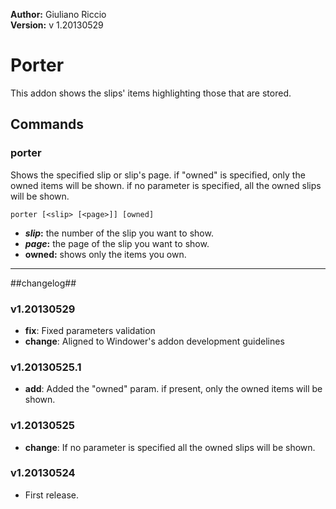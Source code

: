 **Author:** Giuliano Riccio  
**Version:** v 1.20130529

# Porter #
This addon shows the slips' items highlighting those that are stored.

## Commands ##
### porter ###
Shows the specified slip or slip's page. if "owned" is specified, only the owned items will be shown. if no parameter is specified, all the owned slips will be shown.

```
porter [<slip> [<page>]] [owned]
```
* **_slip_:** the number of the slip you want to show.
* **_page_:** the page of the slip you want to show.
* **owned:** shows only the items you own.

----

##changelog##
### v1.20130529
* **fix**: Fixed parameters validation
* **change**: Aligned to Windower's addon development guidelines

### v1.20130525.1
* **add**: Added the "owned" param. if present, only the owned items will be shown.

### v1.20130525
* **change**: If no parameter is specified all the owned slips will be shown.

### v1.20130524
* First release.
